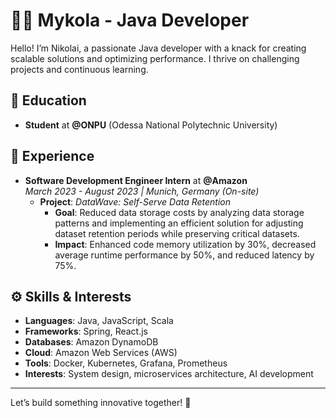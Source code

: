 # 👨‍💻 Mykola - Java Developer

Hello! I’m Nikolai, a passionate Java developer with a knack for creating scalable solutions and optimizing performance. I thrive on challenging projects and continuous learning.

## 🏫 Education
- **Student** at **@ONPU** (Odessa National Polytechnic University)

## 💼 Experience
- **Software Development Engineer Intern** at **@Amazon**  
  *March 2023 - August 2023 | Munich, Germany (On-site)*  
  - **Project**: *DataWave: Self-Serve Data Retention*  
    - **Goal**: Reduced data storage costs by analyzing data storage patterns and implementing an efficient solution for adjusting dataset retention periods while preserving critical datasets.  
    - **Impact**: Enhanced code memory utilization by 30%, decreased average runtime performance by 50%, and reduced latency by 75%.

## ⚙️ Skills & Interests
- **Languages**: Java, JavaScript, Scala
- **Frameworks**: Spring, React.js
- **Databases**: Amazon DynamoDB
- **Cloud**: Amazon Web Services (AWS)
- **Tools**: Docker, Kubernetes, Grafana, Prometheus
- **Interests**: System design, microservices architecture, AI development

---

Let’s build something innovative together! 🚀
